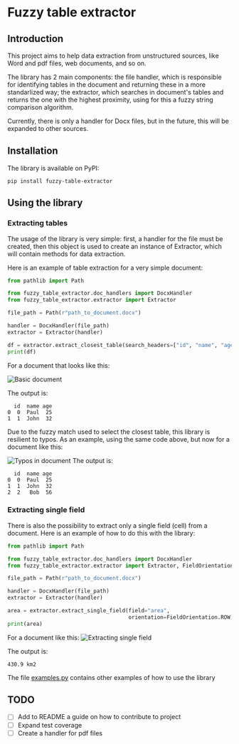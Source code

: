 # Fuzzy table extractor
## Introduction
This project aims to help data extraction from unstructured sources, like Word and pdf files, web documents, and so on.

The library has 2 main components: the file handler, which is responsible for identifying tables in the document and returning these in a more standarlized way; the extractor, which searches in document's tables and returns the one with the highest proximity, using for this a fuzzy string comparison algorithm.

Currently, there is only a handler for Docx files, but in the future, this will be expanded to other sources.

## Installation
The library is available on PyPI:
```
pip install fuzzy-table-extractor
```

## Using the library
### Extracting tables
The usage of the library is very simple: first, a handler for the file must be created, then this object is used to create an instance of Extractor, which will contain methods for data extraction.

Here is an example of table extraction for a very simple document:

```python
from pathlib import Path

from fuzzy_table_extractor.doc_handlers import DocxHandler
from fuzzy_table_extractor.extractor import Extractor

file_path = Path(r"path_to_document.docx")

handler = DocxHandler(file_path)
extractor = Extractor(handler)

df = extractor.extract_closest_table(search_headers=["id", "name", "age"])
print(df)
```
For a document that looks like this:

![Basic document](https://github.com/LeonardoSirino/FuzzyTableExtractor/blob/main/assets/basic_document.png?raw=true)

The output is:
```
  id  name age
0  0  Paul  25
1  1  John  32
```

Due to the fuzzy match used to select the closest table, this library is resilient to typos. As an example, using the same code above, but now for a document like this:

![Typos in document](https://github.com/LeonardoSirino/FuzzyTableExtractor/blob/main/assets/typos_in_document.png?raw=true)
The output is:
```
  id  name age
0  0  Paul  25
1  1  John  32
2  2   Bob  56
```
### Extracting single field
There is also the possibility to extract only a single field (cell) from a document. Here is an example of how to do this with the library:

```python
from pathlib import Path

from fuzzy_table_extractor.doc_handlers import DocxHandler
from fuzzy_table_extractor.extractor import Extractor, FieldOrientation

file_path = Path(r"path_to_document.docx")

handler = DocxHandler(file_path)
extractor = Extractor(handler)

area = extractor.extract_single_field(field="area", 
                                      orientation=FieldOrientation.ROW)
print(area)
```

For a document like this:
![Extracting single field](https://github.com/LeonardoSirino/FuzzyTableExtractor/blob/main/assets/extract_single_field.png?raw=true)

The output is:
```
430.9 km2
```

The file [examples.py](https://github.com/LeonardoSirino/FuzzyTableExtractor/blob/main/examples.py) contains other examples of how to use the library


## TODO
- [ ] Add to README a guide on how to contribute to project
- [ ] Expand test coverage
- [ ] Create a handler for pdf files
